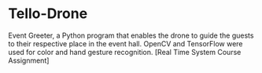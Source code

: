 # Tello-Drone
Event Greeter, a Python program that enables the drone to guide the guests to their respective place in the event hall. OpenCV and TensorFlow were used for color and hand gesture recognition. [Real Time System Course Assignment]
